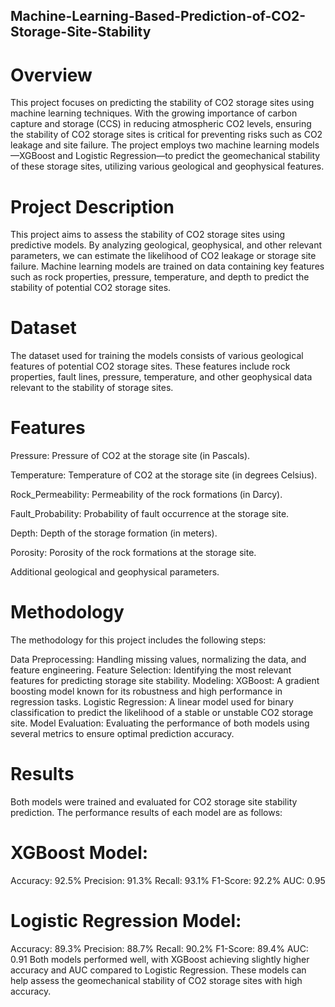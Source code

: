 ## Machine-Learning-Based-Prediction-of-CO2-Storage-Site-Stability
# Overview
This project focuses on predicting the stability of CO2 storage sites using machine learning techniques. With the growing importance of carbon capture and storage (CCS) in reducing atmospheric CO2 levels, ensuring the stability of CO2 storage sites is critical for preventing risks such as CO2 leakage and site failure. The project employs two machine learning models—XGBoost and Logistic Regression—to predict the geomechanical stability of these storage sites, utilizing various geological and geophysical features.

# Project Description
This project aims to assess the stability of CO2 storage sites using predictive models. By analyzing geological, geophysical, and other relevant parameters, we can estimate the likelihood of CO2 leakage or storage site failure. Machine learning models are trained on data containing key features such as rock properties, pressure, temperature, and depth to predict the stability of potential CO2 storage sites.

# Dataset
The dataset used for training the models consists of various geological features of potential CO2 storage sites. These features include rock properties, fault lines, pressure, temperature, and other geophysical data relevant to the stability of storage sites.

# Features
Pressure: Pressure of CO2 at the storage site (in Pascals).

Temperature: Temperature of CO2 at the storage site (in degrees Celsius).

Rock_Permeability: Permeability of the rock formations (in Darcy).

Fault_Probability: Probability of fault occurrence at the storage site.

Depth: Depth of the storage formation (in meters).

Porosity: Porosity of the rock formations at the storage site.

Additional geological and geophysical parameters.

# Methodology
The methodology for this project includes the following steps:

Data Preprocessing: Handling missing values, normalizing the data, and feature engineering.
Feature Selection: Identifying the most relevant features for predicting storage site stability.
Modeling:
XGBoost: A gradient boosting model known for its robustness and high performance in regression tasks.
Logistic Regression: A linear model used for binary classification to predict the likelihood of a stable or unstable CO2 storage site.
Model Evaluation: Evaluating the performance of both models using several metrics to ensure optimal prediction accuracy.

# Results
Both models were trained and evaluated for CO2 storage site stability prediction. The performance results of each model are as follows:

# XGBoost Model:
Accuracy: 92.5%
Precision: 91.3%
Recall: 93.1%
F1-Score: 92.2%
AUC: 0.95
# Logistic Regression Model:
Accuracy: 89.3%
Precision: 88.7%
Recall: 90.2%
F1-Score: 89.4%
AUC: 0.91
Both models performed well, with XGBoost achieving slightly higher accuracy and AUC compared to Logistic Regression. These models can help assess the geomechanical stability of CO2 storage sites with high accuracy.
